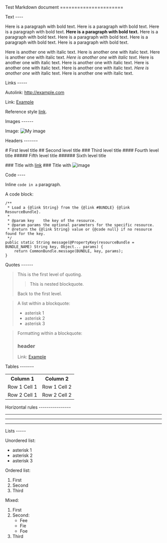 <hh1>Test Markdown document
======================</hh1>

<hh2>Text
----</hh2>

Here is a paragraph with bold text. Here is a paragraph with bold text. Here is a paragraph with
bold text. <bold>**Here is a paragraph with bold text.**</bold> Here is a paragraph with bold text. Here is a
paragraph with bold text. Here is a paragraph with bold text. Here is a paragraph with bold text.

Here is another one with italic text. Here is another one with italic text. Here is another one
with italic text. <italic>*Here is another one with italic text.*</italic> Here is another one with italic text.
Here is another one with italic text. Here is another one with italic text. Here is another one
with italic text. <italic>*Here is another one with*</italic> italic text. Here is another one with italic text.

<hh2>Links
-----</hh2>

Autolink: <http://example.com>

Link: [Example](http://example.com)

Reference style [link][1].

[1]: http://example.com  "Example"


<hh2>Images
------</hh2>

Image: ![My image](http://www.foo.bar/image.png)



<hh2>Headers
-------</hh2>

<hh1># First level title</hh1>
<hh2>## Second level title</hh2>
<hh3>### Third level title</hh3>
<hh4>#### Fourth level title</hh4>
<hh5>##### Fifth level title</hh5>
<hh6>###### Sixth level title</hh6>

<hh3>### Title with [link](http://localhost)</hh3>
<hh3>### Title with ![image](http://localhost)</hh3>

<hh2>Code
----</hh2>

Inline `code in a` paragraph.

A code block:

    /**
     * Load a {@link String} from the {@link #BUNDLE} {@link ResourceBundle}.
     *
     * @param key    the key of the resource.
     * @param params the optional parameters for the specific resource.
     * @return the {@link String} value or {@code null} if no resource found for the key.
     */
    public static String message(@PropertyKey(resourceBundle = BUNDLE_NAME) String key, Object... params) {
        return CommonBundle.message(BUNDLE, key, params);
    }

<hh2>Quotes
------</hh2>


> This is the first level of quoting.
>
> > This is nested blockquote.
>
> Back to the first level.


> A list within a blockquote:
>
> *	asterisk 1
> *	asterisk 2
> *	asterisk 3


> Formatting within a blockquote:
>
> ### header
> Link: [Example](http://example.com)



<hh2>Tables
-------</hh2>

<table>
  <tr>
    <th>Column 1</th>
    <th>Column 2</th>
  </tr>
  <tr>
    <td>Row 1 Cell 1</td>
    <td>Row 1 Cell 2</td>
  </tr>
  <tr>
    <td>Row 2 Cell 1</td>
    <td>Row 2 Cell 2</td>
  </tr>
</table>

<hh2>Horizontal rules
----------------</hh2>

---

___


***


<hh2>Lists
-----</hh2>

Unordered list:

*	asterisk 1
*	asterisk 2
*	asterisk 3

Ordered list:

1.	First
2.	Second
3.	Third

Mixed:

1. First
2. Second:
	* Fee
	* Fie
	* Foe
3. Third
